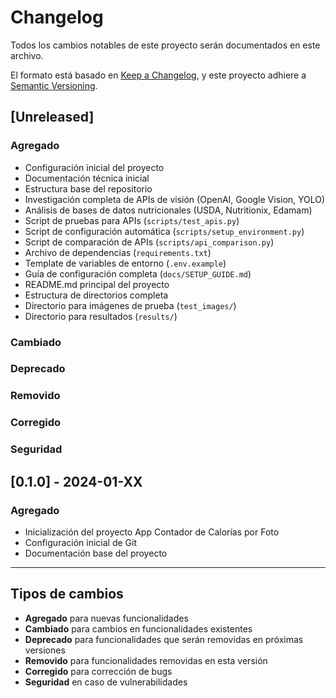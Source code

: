 # Changelog

Todos los cambios notables de este proyecto serán documentados en este archivo.

El formato está basado en [Keep a Changelog](https://keepachangelog.com/es-ES/1.0.0/),
y este proyecto adhiere a [Semantic Versioning](https://semver.org/spec/v2.0.0.html).

## [Unreleased]

### Agregado
- Configuración inicial del proyecto
- Documentación técnica inicial
- Estructura base del repositorio
- Investigación completa de APIs de visión (OpenAI, Google Vision, YOLO)
- Análisis de bases de datos nutricionales (USDA, Nutritionix, Edamam)
- Script de pruebas para APIs (`scripts/test_apis.py`)
- Script de configuración automática (`scripts/setup_environment.py`)
- Script de comparación de APIs (`scripts/api_comparison.py`)
- Archivo de dependencias (`requirements.txt`)
- Template de variables de entorno (`.env.example`)
- Guía de configuración completa (`docs/SETUP_GUIDE.md`)
- README.md principal del proyecto
- Estructura de directorios completa
- Directorio para imágenes de prueba (`test_images/`)
- Directorio para resultados (`results/`)

### Cambiado

### Deprecado

### Removido

### Corregido

### Seguridad

## [0.1.0] - 2024-01-XX

### Agregado
- Inicialización del proyecto App Contador de Calorías por Foto
- Configuración inicial de Git
- Documentación base del proyecto

---

## Tipos de cambios
- **Agregado** para nuevas funcionalidades
- **Cambiado** para cambios en funcionalidades existentes
- **Deprecado** para funcionalidades que serán removidas en próximas versiones
- **Removido** para funcionalidades removidas en esta versión
- **Corregido** para corrección de bugs
- **Seguridad** en caso de vulnerabilidades